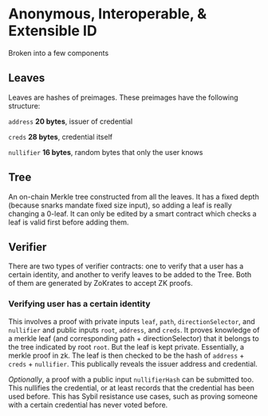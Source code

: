 # Anonymous, Interoperable, & Extensible ID
Broken into a few components
## Leaves 
Leaves are hashes of preimages. These preimages have the following structure:

`address` **20 bytes**, issuer of credential

`creds` **28 bytes**, credential itself

`nullifier` **16 bytes**, random bytes that only the user knows

## Tree
An on-chain Merkle tree constructed from all the leaves. It has a fixed depth (because snarks mandate fixed size input), so adding a leaf is really changing a 0-leaf.
It can only be edited by a smart contract which checks a leaf is valid first before adding them.

## Verifier
There are two types of verifier contracts: one to verify that a user has a certain identity, and another to verify leaves to be added to the Tree.
Both of them are generated by ZoKrates to accept ZK proofs.
### Verifying user has a certain identity
This involves a proof with private inputs `leaf`, `path`, `directionSelector`, and `nullifier` and public inputs `root`, `address`, and `creds`.
It proves knowledge of a merkle leaf (and corresponding path + directionSelector) that it belongs to the tree indicated by root `root`. But the leaf is kept private. Essentially, a merkle proof in zk. The leaf is then checked to be the hash of `address` + `creds` + `nullifier`. This publically reveals the issuer address and credential. 

*Optionally*, a proof with a public input `nullifierHash` can be submitted too. This nullifies the credential, or at least records that the credential has been used before. This has Sybil resistance use cases, such as proving someone with a certain credential has never voted before.
